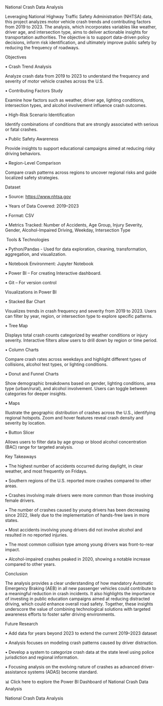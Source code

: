 National Crash Data Analysis

Leveraging National Highway Traffic Safety Administration (NHTSA) data, this project analyzes motor vehicle crash trends and contributing factors from 2019 to 2023. The analysis, which incorporates variables like weather, driver age, and intersection type, aims to deliver actionable insights for transportation authorities. The objective is to support data-driven policy decisions, inform risk identification, and ultimately improve public safety by reducing the frequency of roadways.



Objectives

• Crash Trend Analysis

Analyze crash data from 2019 to 2023 to understand the frequency and severity of motor vehicle crashes across the U.S.



• Contributing Factors Study

Examine how factors such as weather, driver age, lighting conditions, intersection types, and alcohol involvement influence crash outcomes.



• High-Risk Scenario Identification

Identify combinations of conditions that are strongly associated with serious or fatal crashes.



• Public Safety Awareness

Provide insights to support educational campaigns aimed at reducing risky driving behaviors.

• Region-Level Comparison

Compare crash patterns across regions to uncover regional risks and guide localized safety strategies.

Dataset

• Source: https://www.nhtsa.gov



• Years of Data Covered: 2019–2023



• Format: CSV



• Metrics Tracked: Number of Accidents, Age Group, Injury Severity, Gender, Alcohol-Impaired Driving, Weekday, Intersection Type



&nbsp;Tools \& Technologies

• Python/Pandas - Used for data exploration, cleaning, transformation, aggregation, and visualization.



• Notebook Environment: Jupyter Notebook



• Power BI – For creating Interactive dashboard.



• Git – For version control



Visualizations in Power BI

• Stacked Bar Chart

Visualizes trends in crash frequency and severity from 2019 to 2023. Users can filter by year, region, or intersection type to explore specific patterns.



• Tree Map

Displays total crash counts categorized by weather conditions or injury severity. Interactive filters allow users to drill down by region or time period.



• Column Charts

Compare crash rates across weekdays and highlight different types of collisions, alcohol test types, or lighting conditions.



• Donut and Funnel Charts

Show demographic breakdowns based on gender, lighting conditions, area type (urban/rural), and alcohol involvement. Users can toggle between categories for deeper insights.



• Maps

Illustrate the geographic distribution of crashes across the U.S., identifying regional hotspots. Zoom and hover features reveal crash density and severity by location.



• Button Slicer

Allows users to filter data by age group or blood alcohol concentration (BAC) range for targeted analysis.



Key Takeaways

• The highest number of accidents occurred during daylight, in clear weather, and most frequently on Fridays.



• Southern regions of the U.S. reported more crashes compared to other areas.



• Crashes involving male drivers were more common than those involving female drivers.



• The number of crashes caused by young drivers has been decreasing since 2022, likely due to the implementation of hands-free laws in more states.



• Most accidents involving young drivers did not involve alcohol and resulted in no reported injuries.



• The most common collision type among young drivers was front-to-rear impact.



• Alcohol-impaired crashes peaked in 2020, showing a notable increase compared to other years.



Conclusion

The analysis provides a clear understanding of how mandatory Automatic Emergency Braking (AEB) in all new passenger vehicles could contribute to a meaningful reduction in crash incidents. It also highlights the importance of investing in public education campaigns aimed at reducing distracted driving, which could enhance overall road safety. Together, these insights underscore the value of combining technological solutions with targeted awareness efforts to foster safer driving environments.



Future Research

• Add data for years beyond 2023 to extend the current 2019–2023 dataset



• Analysis focuses on modeling crash patterns caused by driver distraction.



• Develop a system to categorize crash data at the state level using police jurisdiction and regional information.



• Focusing analysis on the evolving nature of crashes as advanced driver-assistance systems (ADAS) become standard.



📊 Click here to explore the Power BI Dashboard of National Crash Data Analysis

National Crash Data Analysis

